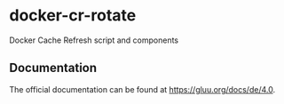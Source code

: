 # docker-cr-rotate

Docker Cache Refresh script and components

## Documentation

The official documentation can be found at https://gluu.org/docs/de/4.0.
